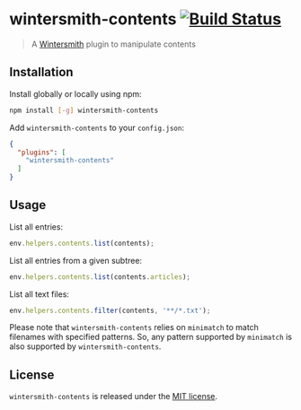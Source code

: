 # wintersmith-contents [![Build Status](https://travis-ci.org/xavierdutreilh/wintersmith-contents.svg?branch=master)](https://travis-ci.org/xavierdutreilh/wintersmith-contents)

> A [Wintersmith](https://github.com/jnordberg/wintersmith) plugin to manipulate contents

## Installation

Install globally or locally using npm:

```bash
npm install [-g] wintersmith-contents
```

Add `wintersmith-contents` to your `config.json`:

```json
{
  "plugins": [
    "wintersmith-contents"
  ]
}
```

## Usage

List all entries:

```javascript
env.helpers.contents.list(contents);
```

List all entries from a given subtree:

```javascript
env.helpers.contents.list(contents.articles);
```

List all text files:

```javascript
env.helpers.contents.filter(contents, '**/*.txt');
```

Please note that `wintersmith-contents` relies on `minimatch` to match filenames with specified patterns. So, any pattern supported by `minimatch` is also supported by `wintersmith-contents`.

## License

`wintersmith-contents` is released under the [MIT license](http://en.wikipedia.org/wiki/MIT_License).
